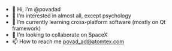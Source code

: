 - 👋 Hi, I’m @povadad
- 👀 I’m interested in almost all, except psychology
- 🌱 I’m currently learning cross-platform software (mostly on Qt framework)
- 💞️ I’m looking to collaborate on SpaceX
- 📫 How to reach me povad_ad@atomtex.com

<!---
povadad/povadad is a ✨ special ✨ repository because its `README.md` (this file) appears on your GitHub profile.
You can click the Preview link to take a look at your changes.
--->
